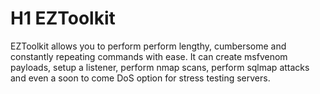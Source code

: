 # H1 EZToolkit
EZToolkit allows you to perform perform lengthy, cumbersome and constantly repeating commands with ease. It can create msfvenom payloads, setup a listener, perform nmap scans, perform sqlmap attacks and even a soon to come DoS option for stress testing servers.
